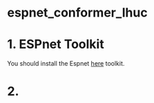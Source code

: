# espnet_conformer_lhuc

# 1. ESPnet Toolkit
You should install the Espnet <a href='https://jjdean321.github.io/pub/'>here</a> toolkit.

# 2. 
